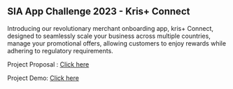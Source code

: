 ## SIA App Challenge 2023 - Kris+ Connect

Introducing our revolutionary merchant onboarding app, kris+ Connect, designed to seamlessly scale your business across multiple countries, manage your promotional offers, allowing customers to enjoy rewards while adhering to regulatory requirements. 

Project Proposal : [Click here](https://docs.google.com/presentation/d/1bT9oIoSnA3U7zbiOxleXcCTdJGhVGbvth4G38fOPI2M/edit?usp=sharing)

Project Demo: [Click here]()

